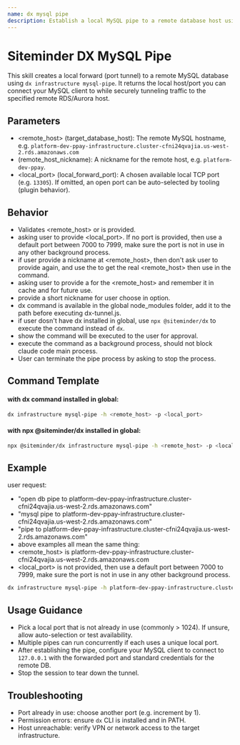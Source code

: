 ```yaml
---
name: dx mysql pipe
description: Establish a local MySQL pipe to a remote database host using the dx infrastructure mysql-pipe command.
---
```


# Siteminder DX MySQL Pipe

This skill creates a local forward (port tunnel) to a remote MySQL database using `dx infrastructure mysql-pipe`. It returns the local host/port you can connect your MySQL client to while securely tunneling traffic to the specified remote RDS/Aurora host.

## Parameters
- <remote_host> (target_database_host): The remote MySQL hostname, e.g. `platform-dev-ppay-infrastructure.cluster-cfni24qvajia.us-west-2.rds.amazonaws.com`
- <nickname> (remote_host_nickname): A nickname for the remote host, e.g. `platform-dev-ppay`.
- <local_port> (local_forward_port): A chosen available local TCP port (e.g. `13305`). If omitted, an open port can be auto-selected by tooling (plugin behavior).

## Behavior
- Validates <remote_host> or <nickname> is provided.
- asking user to provide <local_port>. If no port is provided, then use a default port between 7000 to 7999, make sure the port is not in use in any other background process.
- if user provide a nickname at <remote_host>, then don't ask user to provide <nickname> again, and use the <nickname> to get the real <remote_host> then use in the command.
- asking user to provide a <nickname> for the <remote_host> and remember it in cache and for future use.
- provide a short nickname for user choose in option.
- dx command is available in the global node_modules folder, add it to the path before executing dx-tunnel.js.
- if user dosn't have dx installed in global, use `npx @siteminder/dx` to execute the command instead of `dx`.
- show the command will be executed to the user for approval.
- execute the command as a background process, should not block claude code main process.
- User can terminate the pipe process by asking to stop the process.

## Command Template

#### with dx command installed in global:
```bash
dx infrastructure mysql-pipe -h <remote_host> -p <local_port>
```
#### with npx @siteminder/dx installed in global:
```bash
npx @siteminder/dx infrastructure mysql-pipe -h <remote_host> -p <local_port>
```

## Example
user request:
- "open db pipe to platform-dev-ppay-infrastructure.cluster-cfni24qvajia.us-west-2.rds.amazonaws.com"
- "mysql pipe to platform-dev-ppay-infrastructure.cluster-cfni24qvajia.us-west-2.rds.amazonaws.com"
- "pipe to platform-dev-ppay-infrastructure.cluster-cfni24qvajia.us-west-2.rds.amazonaws.com"
- above examples all mean the same thing:
- <remote_host> is platform-dev-ppay-infrastructure.cluster-cfni24qvajia.us-west-2.rds.amazonaws.com
- <local_port> is not provided, then use a default port between 7000 to 7999, make sure the port is not in use in any other background process.

```bash
dx infrastructure mysql-pipe -h platform-dev-ppay-infrastructure.cluster-cfni24qvajia.us-west-2.rds.amazonaws.com -p 13305
```

## Usage Guidance
- Pick a local port that is not already in use (commonly > 1024). If unsure, allow auto-selection or test availability.
- Multiple pipes can run concurrently if each uses a unique local port.
- After establishing the pipe, configure your MySQL client to connect to `127.0.0.1` with the forwarded port and standard credentials for the remote DB.
- Stop the session to tear down the tunnel.

## Troubleshooting
- Port already in use: choose another port (e.g. increment by 1).
- Permission errors: ensure `dx` CLI is installed and in PATH.
- Host unreachable: verify VPN or network access to the target infrastructure.


